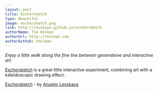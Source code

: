 ```yaml
---
layout: post
title: Eschersketch
type: Beautiful
image: eschersketch.png
link: http://levskaya.github.io/eschersketch
authorName: Tim Holman
authorUrl: http://tholman.com
authorGithub: tholman
---
```


_Enjoy a little walk along the fine line between generateive and interactive art._

[Eschersketch](http://levskaya.github.io/eschersketch/) is a great little interactive experiment, combining art with a kaleidoscopic drawing effect.

[Eschersketch](http://levskaya.github.io/eschersketch/) - by [Anselm Levskaya](http://www.anselmlevskaya.com/)
